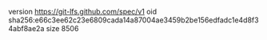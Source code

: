 version https://git-lfs.github.com/spec/v1
oid sha256:e66c3ee62c23e6809cada14a87004ae3459b2be156edfadc1e4d8f34abf8ae2a
size 8506
